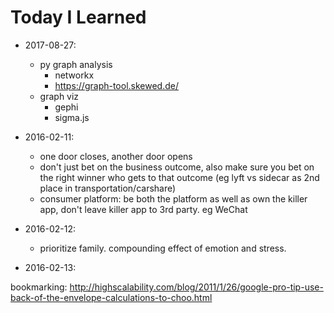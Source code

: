 # Today I Learned

- 2017-08-27:
  - py graph analysis
    - networkx
    - https://graph-tool.skewed.de/
  - graph viz
    - gephi
    - sigma.js

- 2016-02-11:
  - one door closes, another door opens
  - don't just bet on the business outcome, also make sure you bet on the right winner who gets to that outcome (eg lyft vs sidecar as 2nd place in transportation/carshare)
  - consumer platform: be both the platform as well as own the killer app, don't leave killer app to 3rd party. eg WeChat

- 2016-02-12:
  - prioritize family. compounding effect of emotion and stress.

- 2016-02-13:

bookmarking:
http://highscalability.com/blog/2011/1/26/google-pro-tip-use-back-of-the-envelope-calculations-to-choo.html
